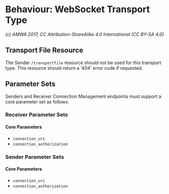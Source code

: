 # Behaviour: WebSocket Transport Type

_(c) AMWA 2017, CC Attribution-ShareAlike 4.0 International (CC BY-SA 4.0)_

## Transport File Resource

The Sender `/transportfile` resource should not be used for this transport type. This resource should return a '404' error code if requested.

## Parameter Sets
Senders and Receiver Connection Management endpoints must support a core parameter set as follows.

### Receiver Parameter Sets

#### Core Parameters
*   `connection_uri`
*   `connection_authorization`

### Sender Parameter Sets

#### Core Parameters
*   `connection_uri`
*   `connection_authorization`
